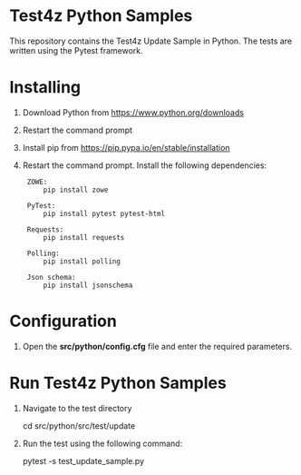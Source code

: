 # Test4z Python Samples

This repository contains the Test4z Update Sample in Python. The tests are written using the Pytest framework.

# Installing

1. Download Python from https://www.python.org/downloads

2. Restart the command prompt

3. Install pip from https://pip.pypa.io/en/stable/installation

4. Restart the command prompt. Install the following dependencies:

        ZOWE:
            pip install zowe

        PyTest:
            pip install pytest pytest-html
          
        Requests:
            pip install requests
         
        Polling:      
            pip install polling
            
        Json schema:
            pip install jsonschema
         
      
# Configuration 

1. Open the **src/python/config.cfg** file and enter the required parameters.

# Run Test4z Python Samples

1. Navigate to the test directory

      cd src/python/src/test/update 

2. Run the test using the following command:

      pytest -s  test_update_sample.py 
